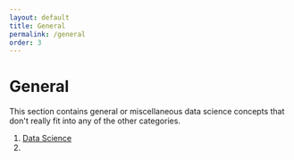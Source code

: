 ```yaml
---
layout: default
title: General
permalink: /general
order: 3
---
```

# General

This section contains general or miscellaneous data science concepts that don't really fit into any of the other categories.
1. [Data Science](./data_science)
2. 